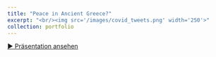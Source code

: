 ```yaml
---
title: "Peace in Ancient Greece?"
excerpt: "<br/><img src='/images/covid_tweets.png' width='250'>"
collection: portfolio
---
```


<a href="/files/project_1.html" target="_blank" class="btn">▶️ Präsentation ansehen</a>
